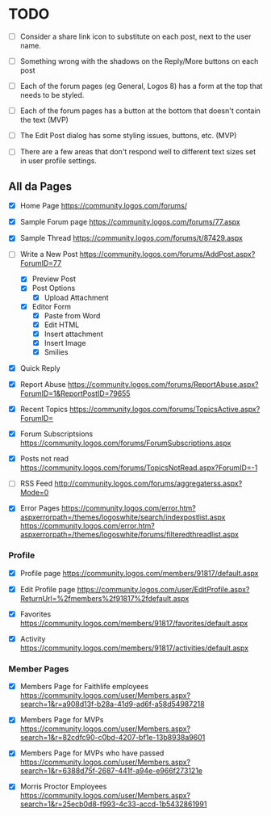 
# TODO

- [ ] Consider a share link icon to substitute on each post, next to the user name.
- [ ] Something wrong with the shadows on the Reply/More buttons on each post
- [ ] Each of the forum pages (eg General, Logos 8) has a form at the top that needs to be styled.
- [ ] Each of the forum pages has a button at the bottom that doesn't contain the text (MVP)
- [ ] The Edit Post dialog has some styling issues, buttons, etc. (MVP)
- [ ] There are a few areas that don't respond well to different text sizes set in user profile settings.


## All da Pages

- [x] Home Page
https://community.logos.com/forums/

- [x] Sample Forum page
https://community.logos.com/forums/77.aspx

- [x] Sample Thread
https://community.logos.com/forums/t/87429.aspx

- [ ] Write a New Post
https://community.logos.com/forums/AddPost.aspx?ForumID=77

  - [x] Preview Post
  - [x] Post Options
    - [x] Upload Attachment

  - [x] Editor Form
    - [x] Paste from Word
    - [x] Edit HTML
    - [x] Insert attachment
    - [x] Insert Image
    - [x] Smilies

- [x] Quick Reply

- [x] Report Abuse
https://community.logos.com/forums/ReportAbuse.aspx?ForumID=1&ReportPostID=79655

- [x] Recent Topics
https://community.logos.com/forums/TopicsActive.aspx?ForumID=

- [x] Forum Subscriptsions
https://community.logos.com/forums/ForumSubscriptions.aspx

- [x] Posts not read
https://community.logos.com/forums/TopicsNotRead.aspx?ForumID=-1

- [ ] RSS Feed
http://community.logos.com/forums/aggregaterss.aspx?Mode=0

- [x] Error Pages
https://community.logos.com/error.htm?aspxerrorpath=/themes/logoswhite/search/indexpostlist.aspx
https://community.logos.com/error.htm?aspxerrorpath=/themes/logoswhite/forums/filteredthreadlist.aspx


### Profile

- [x] Profile page
https://community.logos.com/members/91817/default.aspx

- [x] Edit Profile page
https://community.logos.com/user/EditProfile.aspx?ReturnUrl=%2fmembers%2f91817%2fdefault.aspx

- [x] Favorites
https://community.logos.com/members/91817/favorites/default.aspx

- [x] Activity
https://community.logos.com/members/91817/activities/default.aspx


### Member Pages

- [x] Members Page for Faithlife employees
https://community.logos.com/user/Members.aspx?search=1&r=a908d13f-b28a-41d9-ad6f-a58d54987218

- [x] Members Page for MVPs
https://community.logos.com/user/Members.aspx?search=1&r=82cdfc90-c0bd-4207-bf1e-13b8938a9601

- [x] Members Page for MVPs who have passed
https://community.logos.com/user/Members.aspx?search=1&r=6388d75f-2687-441f-a94e-e966f273121e

- [x] Morris Proctor Employees
https://community.logos.com/user/Members.aspx?search=1&r=25ecb0d8-f993-4c33-accd-1b5432861991
